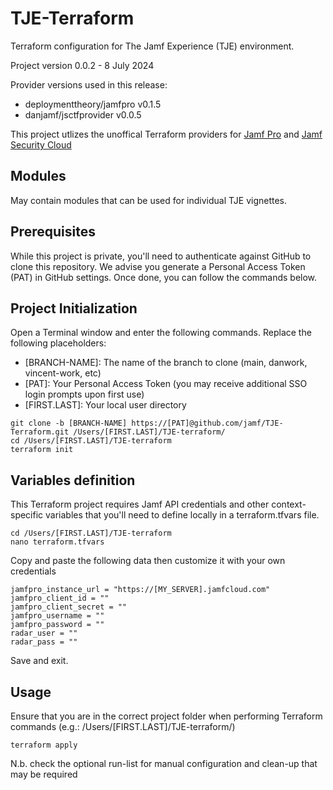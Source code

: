 # TJE-Terraform
Terraform configuration for The Jamf Experience (TJE) environment.

Project version 0.0.2 - 8 July 2024

Provider versions used in this release:
 - deploymenttheory/jamfpro v0.1.5
 - danjamf/jsctfprovider v0.0.5

This project utlizes the unoffical Terraform providers for [Jamf Pro](https://registry.terraform.io/providers/deploymenttheory/jamfpro/latest) and [Jamf Security Cloud](https://registry.terraform.io/providers/danjamf/jsctfprovider/latest)

## Modules
May contain modules that can be used for individual TJE vignettes.

## Prerequisites
While this project is private, you'll need to authenticate against GitHub to clone this repository. We advise you generate a Personal Access Token (PAT) in GitHub settings. Once done, you can follow the commands below.

## Project Initialization
Open a Terminal window and enter the following commands. Replace the following placeholders:
 - [BRANCH-NAME]: The name of the branch to clone (main, danwork, vincent-work, etc)
 - [PAT]: Your Personal Access Token (you may receive additional SSO login prompts upon first use)
 - [FIRST.LAST]: Your local user directory

```
git clone -b [BRANCH-NAME] https://[PAT]@github.com/jamf/TJE-Terraform.git /Users/[FIRST.LAST]/TJE-terraform/
cd /Users/[FIRST.LAST]/TJE-terraform
terraform init
```

## Variables definition
This Terraform project requires Jamf API credentials and other context-specific variables that you'll need to define locally in a terraform.tfvars file.

```
cd /Users/[FIRST.LAST]/TJE-terraform
nano terraform.tfvars
```

Copy and paste the following data then customize it with your own credentials

```
jamfpro_instance_url = "https://[MY_SERVER].jamfcloud.com"
jamfpro_client_id = ""
jamfpro_client_secret = ""
jamfpro_username = ""
jamfpro_password = ""
radar_user = ""
radar_pass = ""
```

Save and exit.

## Usage
Ensure that you are in the correct project folder when performing Terraform commands (e.g.: /Users/[FIRST.LAST]/TJE-terraform/)

```
terraform apply
```

N.b. check the optional run-list for manual configuration and clean-up that may be required
